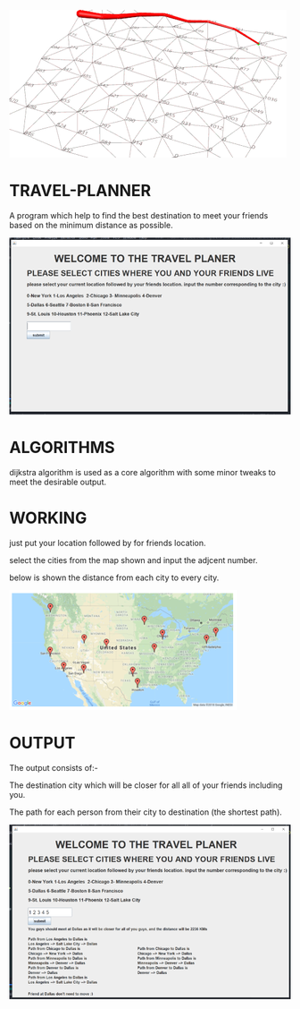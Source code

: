 
![](IMAGES/gifff.gif)

# TRAVEL-PLANNER

  A program which help to find the best destination to meet your friends based on the minimum distance as possible.

![](IMAGES/Capture.png)


# ALGORITHMS
dijkstra algorithm is used as a core algorithm with some minor tweaks to meet the desirable output.

# WORKING
just put your location followed by for friends location.

select the cities from the map shown and input the adjcent number.

below is shown the distance from each city to every city.

![](IMAGES/Capture_3.png)

# OUTPUT
The output consists of:-

The destination city which will be closer for all all of your friends including you.

The path for each person from their city to destination (the shortest path).


![](IMAGES/Capture_2.png)
